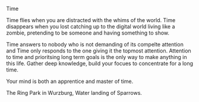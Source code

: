 Time 

Time flies when you are distracted with the whims of the world.
Time disappears when you lost catching up to the digital world living like a zombie, pretending to be someone and having something to show.

Time answers to nobody who is not demanding of its compelte attention and Time only responds to the one giving it the topmost attention. Attention to time and prioritsing long term goals is the only way to make anything in this life. 
Gather deep knowledge, build your focues to concentrate for a long time. 

Your mind is both an apprentice and master of time. 

The Ring Park in Wurzburg, Water landing of Sparrows.
